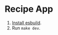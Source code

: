 # Recipe App

1. [Install esbuild](https://esbuild.github.io/getting-started/#install-esbuild).
2. Run `make dev`.
